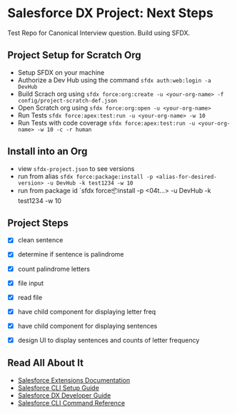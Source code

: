 # Salesforce DX Project: Next Steps

Test Repo for Canonical Interview question. Build using SFDX. 

## Project Setup for Scratch Org
- Setup SFDX on your machine
- Authorize a Dev Hub using the command `sfdx auth:web:login -a DevHub`
- Build Scrach org using `sfdx force:org:create -u <your-org-name> -f config/project-scratch-def.json`
- Open Scratch org using `sfdx force:org:open -u <your-org-name>`
- Run Tests `sfdx force:apex:test:run -u <your-org-name> -w 10`
- Run Tests with code coverage `sfdx force:apex:test:run -u <your-org-name> -w 10 -c -r human`


## Install into an Org 
- view `sfdx-project.json` to see versions
- run from alias `sfdx force:package:install -p <alias-for-desired-version> -u DevHub -k test1234 -w 10`
- run from package id `sfdx force:package:install -p <04t...> -u DevHub -k test1234 -w 10


## Project Steps

- [x] clean sentence 
- [x] determine if sentence is palindrome
- [x] count palindrome letters
- [x] file input
- [x] read file
- [x] have child component for displaying letter freq
- [x] have child component for displaying sentences
- [x] design UI to display sentences and counts of letter frequency


## Read All About It

- [Salesforce Extensions Documentation](https://developer.salesforce.com/tools/vscode/)
- [Salesforce CLI Setup Guide](https://developer.salesforce.com/docs/atlas.en-us.sfdx_setup.meta/sfdx_setup/sfdx_setup_intro.htm)
- [Salesforce DX Developer Guide](https://developer.salesforce.com/docs/atlas.en-us.sfdx_dev.meta/sfdx_dev/sfdx_dev_intro.htm)
- [Salesforce CLI Command Reference](https://developer.salesforce.com/docs/atlas.en-us.sfdx_cli_reference.meta/sfdx_cli_reference/cli_reference.htm)

